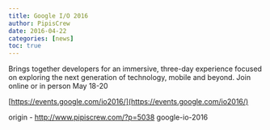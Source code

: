 ```yaml
---
title: Google I/O 2016
author: PipisCrew
date: 2016-04-22
categories: [news]
toc: true
---
```


Brings together developers for an immersive, three-day experience focused on exploring the next generation of technology, mobile and beyond. Join online or in person May 18-20

[https://events.google.com/io2016/](https://events.google.com/io2016/)

origin - http://www.pipiscrew.com/?p=5038 google-io-2016